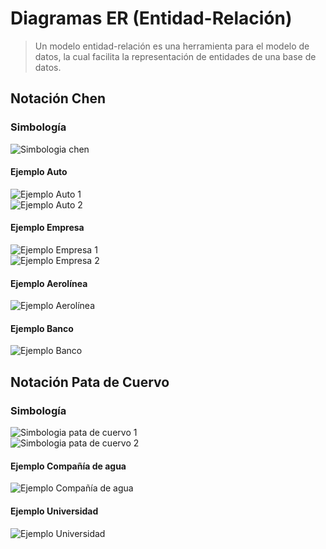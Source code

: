 # Diagramas ER (Entidad-Relación) 
> Un modelo entidad-relación es una herramienta para el modelo de datos, la cual facilita la representación de entidades de una base de datos. 

## Notación Chen
### Simbología
![Simbologia chen](https://user-images.githubusercontent.com/30439829/148483459-ff3b58c6-5902-4057-b377-1a43eb5cc4f4.jpg) <br/>

#### Ejemplo Auto
![Ejemplo Auto 1](https://user-images.githubusercontent.com/30439829/148484089-60d922d6-bf0c-44ef-83dd-e1af127b85e5.jpg) <br/>
![Ejemplo Auto 2](https://user-images.githubusercontent.com/30439829/148484097-3241d166-7e92-4447-aeaa-cfe63651fac7.jpg) <br/>

#### Ejemplo Empresa 
![Ejemplo Empresa 1](https://user-images.githubusercontent.com/30439829/148486401-86b412c0-d246-4778-92c0-f6a3c59515c1.jpg) <br/>
![Ejemplo Empresa 2](https://user-images.githubusercontent.com/30439829/148486412-1ff403a6-610a-4fbc-8ea2-7045a9133951.jpg) <br/>

#### Ejemplo Aerolínea
![Ejemplo Aerolínea](https://user-images.githubusercontent.com/30439829/148486655-0ddcc06d-8656-4b15-a35e-50a56e0d2d24.jpg) <br/>

#### Ejemplo Banco
![Ejemplo Banco](https://user-images.githubusercontent.com/30439829/148486794-f2929b41-7c29-4710-9ff7-7bfeaa2bb459.jpg) <br/>

## Notación Pata de Cuervo
### Simbología
![Simbologia pata de cuervo 1](https://user-images.githubusercontent.com/30439829/148488176-d606a61d-ca1b-4be0-a805-bf3311f59995.png) <br/>
![Simbologia pata de cuervo 2](https://user-images.githubusercontent.com/30439829/148488318-a2258ccc-5f34-4f9c-8bd1-928b46a36a45.png) <br/>

#### Ejemplo Compañía de agua
![Ejemplo Compañía de agua](https://user-images.githubusercontent.com/30439829/148488549-cd59e10a-0dcb-49e9-983c-b5734b152187.png) <br/>

#### Ejemplo Universidad
![Ejemplo Universidad](https://user-images.githubusercontent.com/30439829/148488992-fccb516d-2c5f-4f0f-84fe-b5f1677815b6.png) <br/>


